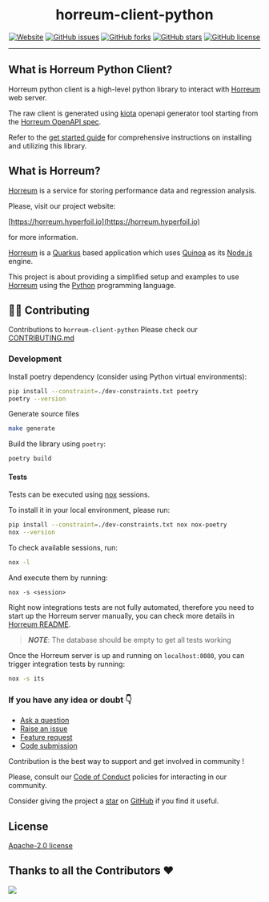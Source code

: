 <div align="center">

# horreum-client-python

<a href="https://horreum.hyperfoil.io/"><img alt="Website" src="https://img.shields.io/website?up_message=live&url=https%3A%2F%2Fhorreum.hyperfoil.io/"></a>
<a href="https://github.com/Hyperfoil/horreum-client-python/issues"><img alt="GitHub issues" src="https://img.shields.io/github/issues/Hyperfoil/horreum-client-python"></a>
<a href="https://github.com/Hyperfoil/horreum-client-python/fork"><img alt="GitHub forks" src="https://img.shields.io/github/forks/Hyperfoil/horreum-client-python"></a>
<a href="https://github.com/Hyperfoil/horreum-client-python/stargazers"><img alt="GitHub stars" src="https://img.shields.io/github/stars/Hyperfoil/horreum-client-python"></a>
<a href="https://github.com/Hyperfoil/horreum-client-python/blob/main/LICENSE"><img alt="GitHub license" src="https://img.shields.io/github/license/Hyperfoil/horreum-client-python"></a> 

</div>

---
## What is Horreum Python Client?

Horreum python client is a high-level python library to interact with [Horreum](#what-is-horreum) web server.

The raw client is generated using [kiota](https://github.com/microsoft/kiota) openapi generator tool starting from 
the [Horreum OpenAPI spec](https://github.com/Hyperfoil/Horreum/blob/master/docs/site/content/en/openapi/openapi.yaml).

Refer to the [get started guide](docs/GET_STARTED.md) for comprehensive instructions on installing and utilizing this library.

## What is Horreum?

[Horreum](https://github.com/Hyperfoil/Horreum) is a service for storing performance data and regression analysis.

Please, visit our project website: 

[https://horreum.hyperfoil.io](https://horreum.hyperfoil.io)

for more information.

[Horreum](https://github.com/Hyperfoil/Horreum) is a [Quarkus](https://quarkus.io/) based application which uses
[Quinoa](https://quarkiverse.github.io/quarkiverse-docs/quarkus-quinoa/dev/) as its [Node.js](https://nodejs.org/en) engine.

This project is about providing a simplified setup and examples to use 
[Horreum](https://github.com/Hyperfoil/Horreum) using the [Python](https://www.python.org/) programming language.

## 🧑‍💻 Contributing

Contributions to `horreum-client-python` Please check our [CONTRIBUTING.md](./CONTRIBUTING.md)

### Development

Install poetry dependency (consider using Python virtual environments):
```bash
pip install --constraint=./dev-constraints.txt poetry
poetry --version
```

Generate source files
```bash
make generate
```

Build the library using `poetry`:
```bash
poetry build
```

#### Tests
Tests can be executed using [nox](https://nox.thea.codes/en/stable/) sessions.

To install it in your local environment, please run:
```bash
pip install --constraint=./dev-constraints.txt nox nox-poetry
nox --version
```

To check available sessions, run:
```bash
nox -l
```

And execute them by running:
```
nox -s <session>
```

Right now integrations tests are not fully automated, therefore you need to start up the Horreum server manually, 
you can check more details in [Horreum README](https://github.com/Hyperfoil/Horreum/blob/master/README.md#getting-started-with-development-server).

> **_NOTE_**: The database should be empty to get all tests working

Once the Horreum server is up and running on `localhost:8080`, you can trigger integration tests by running:
```bash
nox -s its
```

### If you have any idea or doubt 👇

* [Ask a question](https://github.com/Hyperfoil/horreum-client-python/discussions)
* [Raise an issue](https://github.com/Hyperfoil/horreum-client-python/issues)
* [Feature request](https://github.com/Hyperfoil/horreum-client-python/issues)
* [Code submission](https://github.com/Hyperfoil/horreum-client-python/pulls)

Contribution is the best way to support and get involved in community !

Please, consult our [Code of Conduct](./CODE_OF_CONDUCT.md) policies for interacting in our
community.

Consider giving the project a [star](https://github.com/Hyperfoil/horreum-client-python/stargazers) on
[GitHub](https://github.com/Hyperfoil/horreum-client-python/) if you find it useful.

## License

[Apache-2.0 license](https://opensource.org/licenses/Apache-2.0)

## Thanks to all the Contributors ❤️

<img src="https://contrib.rocks/image?repo=Hyperfoil/horreum-client-python" />
